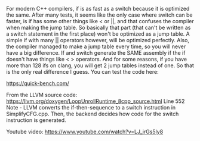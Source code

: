 For modern C++ compilers, if is as fast as a switch because it is optimized the same. After many tests, it seems like the only case where switch can be faster, is if has some other things like < or ||, and that confuses the compiler when making the jump table. So basically that part (that can't be written as a switch statement in the first place) won't be optimized as a jump table.
A simple if with many || operators however, will be optimized perfectly. Also, the compiler managed to make a jump table every time, so you will never have a big difference. If and switch generate the SAME assembly if the if doesn't have things like < > operators. And for some reasons, if you have more than 128 ifs on clang, you will get 2 jump tables instead of one. So that is the only real difference I guess.
You can test the code here:

https://quick-bench.com/

From the LLVM source code:
https://llvm.org/doxygen/LoopUnrollRuntime_8cpp_source.html
Line 552
Note - LLVM converts the if-then-sequence to a switch
 instruction in SimplifyCFG.cpp.  Then, the backend decides how code for
 the switch instruction is generated.

 Youtube video: https://www.youtube.com/watch?v=LJ_irGs5ly8
